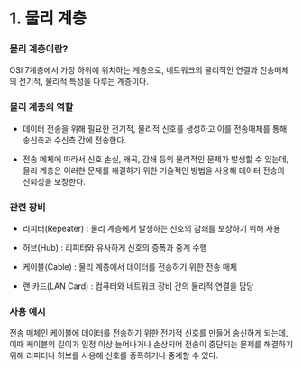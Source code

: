 # 1. 물리 계층

### 물리 계층이란?

OSI 7계층에서 가장 하위에 위치하는 계층으로, 네트워크의 물리적인 연결과 전송매체의 전기적, 물리적 특성을 다루는 계층이다.

### 물리 계층의 역할

- 데이터 전송을 위해 필요한 전기적, 물리적 신호를 생성하고 이를 전송매체를 통해 송신측과 수신측 간에 전송한다.

- 전송 메체에 따라서 신호 손실, 왜곡, 감쇄 등의 물리적인 문제가 발생할 수 있는데, 물리 계층은 이러한 문제를 해결하기 위한 기술적인 방법을 사용해 데이터 전송의 신뢰성을 보장한다.

### 관련 장비

- 리피터(Repeater) : 물리 계층에서 발생하는 신호의 감쇄를 보상하기 위해 사용

- 허브(Hub) : 리피터와 유사하게 신호의 증폭과 중계 수행

- 케이블(Cable) : 물리 계층에서 데이터를 전송하기 위한 전송 매체

- 랜 카드(LAN Card) : 컴퓨터와 네트워크 장비 간의 물리적 연결을 담당

### 사용 예시

전송 매체인 케이블에 데이터를 전송하기 위한 전기적 신호를 만들어 송신하게 되는데, 이때 케이블의 길이가 일정 이상 늘어나거나 손상되어 전송이 중단되는 문제를 해결하기 위해 리피터나 허브를 사용해 신호를 증폭하거나 중계할 수 있다.
